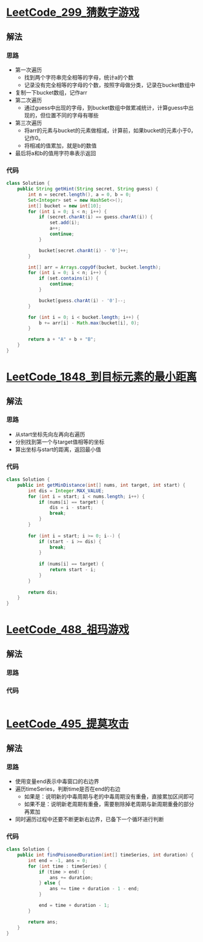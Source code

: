 # [LeetCode_299_猜数字游戏](https://leetcode-cn.com/problems/bulls-and-cows/)
## 解法
### 思路
- 第一次遍历
  - 找到两个字符串完全相等的字母，统计a的个数
  - 记录没有完全相等的字母的个数，按照字母做分类，记录在bucket数组中
- 复制一下bucket数组，记作arr
- 第二次遍历
  - 通过guess中出现的字母，到bucket数组中做累减统计，计算guess中出现的，但位置不同的字母有哪些
- 第三次遍历
  - 将arr的元素与bucket的元素做相减，计算前，如果bucket的元素小于0，记作0。
  - 将相减的值累加，就是b的数值
- 最后将a和b的值用字符串表示返回
### 代码
```java
class Solution {
    public String getHint(String secret, String guess) {
        int n = secret.length(), a = 0, b = 0;
        Set<Integer> set = new HashSet<>();
        int[] bucket = new int[10];
        for (int i = 0; i < n; i++) {
            if (secret.charAt(i) == guess.charAt(i)) {
                set.add(i);
                a++;
                continue;
            }

            bucket[secret.charAt(i) - '0']++;
        }

        int[] arr = Arrays.copyOf(bucket, bucket.length);
        for (int i = 0; i < n; i++) {
            if (set.contains(i)) {
                continue;
            }

            bucket[guess.charAt(i) - '0']--;
        }

        for (int i = 0; i < bucket.length; i++) {
            b += arr[i] - Math.max(bucket[i], 0);
        }

        return a + "A" + b + "B";
    }
}
```
# [LeetCode_1848_到目标元素的最小距离](https://leetcode-cn.com/problems/minimum-distance-to-the-target-element/)
## 解法
### 思路
- 从start坐标先向左再向右遍历
- 分别找到第一个与target值相等的坐标
- 算出坐标与start的距离，返回最小值
### 代码
```java
class Solution {
    public int getMinDistance(int[] nums, int target, int start) {
        int dis = Integer.MAX_VALUE;
        for (int i = start; i < nums.length; i++) {
            if (nums[i] == target) {
                dis = i - start;
                break;
            }
        }
        
        for (int i = start; i >= 0; i--) {
            if (start - i >= dis) {
                break;
            }
            
            if (nums[i] == target) {
                return start - i;
            }
        }
        
        return dis;
    }
}
```
# [LeetCode_488_祖玛游戏](https://leetcode-cn.com/problems/zuma-game/)
## 解法
### 思路

### 代码
```java

```
# [LeetCode_495_提莫攻击](https://leetcode-cn.com/problems/teemo-attacking/)
## 解法
### 思路
- 使用变量end表示中毒窗口的右边界
- 遍历timeSeries，判断time是否在end的右边
  - 如果是：说明新的中毒周期与老的中毒周期没有重叠，直接累加区间即可
  - 如果不是：说明新老周期有重叠，需要剔除掉老周期与新周期重叠的部分再累加
- 同时遍历过程中还要不断更新右边界，已备下一个循环进行判断
### 代码
```java
class Solution {
    public int findPoisonedDuration(int[] timeSeries, int duration) {
        int end = -1, ans = 0;
        for (int time : timeSeries) {
            if (time > end) {
                ans += duration;
            } else {
                ans += time + duration - 1 - end;
            }

            end = time + duration - 1;
        }

        return ans;
    }
}
```